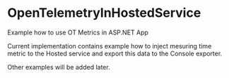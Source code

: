 # OpenTelemetryInHostedService
Example how to use OT Metrics in ASP.NET App

Current implementation contains example how to inject mesuring time metric to the Hosted service and export this data to the Console exporter.

Other examples will be added later.
